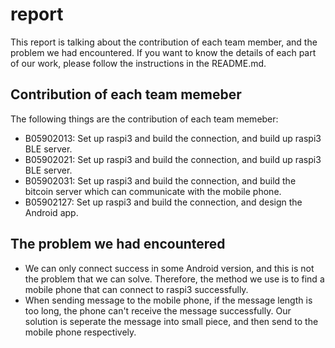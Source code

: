 # report
This report is talking about the contribution of each team member, and the problem we had encountered.
If you want to know the details of each part of our work, please follow the instructions in the README.md.

## Contribution of each team memeber
The following things are the contribution of each team memeber:
- B05902013: Set up raspi3 and build the connection, and build up raspi3 BLE server.
- B05902021: Set up raspi3 and build the connection, and build up raspi3 BLE server.
- B05902031: Set up raspi3 and build the connection, and build the bitcoin server which can communicate with the mobile phone.
- B05902127: Set up raspi3 and build the connection, and design the Android app.

## The problem we had encountered
- We can only connect success in some Android version, and this is not the problem that we can solve. Therefore, the method we use is to find a mobile phone that can connect to raspi3 successfully.
- When sending message to the mobile phone, if the message length is too long, the phone can't receive the message successfully. Our solution is seperate the message into small piece, and then send to the mobile phone respectively.
